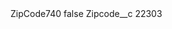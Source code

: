 <?xml version="1.0" encoding="UTF-8"?>
<CustomMetadata xmlns="http://soap.sforce.com/2006/04/metadata" xmlns:xsi="http://www.w3.org/2001/XMLSchema-instance" xmlns:xsd="http://www.w3.org/2001/XMLSchema">
    <label>ZipCode740</label>
    <protected>false</protected>
    <values>
        <field>Zipcode__c</field>
        <value xsi:type="xsd:string">22303</value>
    </values>
</CustomMetadata>
